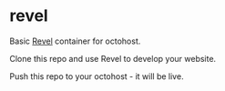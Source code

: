 revel
=====

Basic [Revel](http://robfig.github.io/revel/) container for octohost.

Clone this repo and use Revel to develop your website.

Push this repo to your octohost - it will be live.
